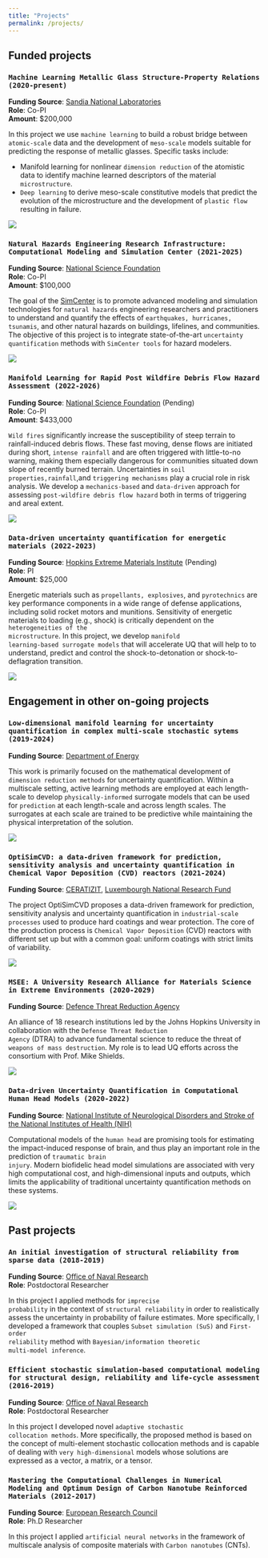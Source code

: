 ```yaml
---
title: "Projects"
permalink: /projects/
---
```


## Funded projects

<h3><code>Machine Learning Metallic Glass Structure-Property Relations (2020-present)</code></h3>

<strong>Funding Source</strong>: <a href="https://www.sandia.gov" target="_blank">Sandia National Laboratories</a><br>
<strong>Role</strong>: Co-PI<br>
<strong>Amount</strong>: $200,000<br>

In this project we use <code>machine learning</code> to build a robust bridge between <code>atomic-scale</code> data and the development of <code>meso-scale</code> models suitable for predicting the response of metallic glasses. Specific tasks include: 

* Manifold learning for nonlinear <code>dimension reduction</code> of the atomistic data to identify machine learned descriptors of the material <code>microstructure</code>.
* <code>Deep learning</code> to derive meso-scale constitutive models that predict the evolution of the microstructure and the development of <code>plastic flow</code> resulting in failure.

<img src="{{ site.url }}{{ site.baseurl }}/assets/images/SandiaProject.png"/>

<h3><code>Natural Hazards Engineering Research Infrastructure: Computational Modeling and Simulation Center (2021-2025)</code></h3>

<strong>Funding Source</strong>: <a href="https://www.nsf.gov" target="_blank">National Science Foundation</a><br>
<strong>Role</strong>: Co-PI<br>
<strong>Amount</strong>: $100,000<br>


The goal of the <a href="https://simcenter.designsafe-ci.org" target="_blank">SimCenter</a> is to promote advanced modeling and simulation technologies for <code>natural hazards</code> engineering researchers and practitioners to understand and quantify the effects of <code>earthquakes, hurricanes, tsunamis</code>, and other natural hazards on buildings, lifelines, and communities. The objective of this project is to integrate state-of-the-art <code>uncertainty quantification</code> methods with <code>SimCenter tools</code> for hazard modelers. 

<img src="{{ site.url }}{{ site.baseurl }}/assets/images/SimCenter.png"/>


<h3><code>Manifold Learning for Rapid Post Wildfire Debris Flow Hazard Assessment (2022-2026)</code></h3>

 <strong>Funding Source</strong>: <a href="https://www.nsf.gov" target="_blank">National Science Foundation</a> (Pending)<br>
  <strong>Role</strong>: Co-PI<br>
 <strong>Amount</strong>: $433,000<br>

<code>Wild fires</code> significantly increase the susceptibility of steep terrain to rainfall-induced debris flows. These fast moving, dense flows are initiated during short, <code>intense rainfall</code> and are often triggered with little-to-no warning, making them especially dangerous for communities situated down slope of recently burned terrain. Uncertainties in <code>soil properties,rainfall</code>,and <code>triggering mechanisms</code> play a crucial role in risk analysis. We develop a <code>mechanics-based</code> and <code>data-driven</code> approach for assessing <code>post-wildfire debris flow hazard</code> both in terms of triggering and areal extent.

<img src="{{ site.url }}{{ site.baseurl }}/assets/images/debris.png"/>


<h3><code>Data-driven uncertainty quantification for energetic materials (2022-2023)</code></h3>


 <strong>Funding Source</strong>: <a href="https://hemi.jhu.edu" target="_blank">Hopkins Extreme Materials Institute</a> (Pending)<br>
  <strong>Role</strong>: PI<br>
 <strong>Amount</strong>: $25,000<br>

Energetic materials such as <code>propellants, explosives</code>, and <code>pyrotechnics</code> are key performance components in a wide range of defense applications, including solid rocket motors and munitions. Sensitivity of energetic materials to loading (e.g., shock) is critically dependent on the <code>heterogeneities of the microstructure</code>. In this project, we develop <code>manifold learning-based surrogate models</code> that will accelerate UQ that will help to to understand, predict and control the shock-to-detonation or shock-to-deflagration transition. 

<img src="{{ site.url }}{{ site.baseurl }}/assets/images/energetic.png"/>

## Engagement in other on-going projects

<h3><code>Low-dimensional manifold learning for uncertainty quantification in complex multi-scale stochastic sytems (2019-2024)</code></h3>

<strong>Funding Source</strong>: <a href="https://www.energy.gov" target="_blank">Department of Energy</a><br>

This work is primarily focused on the mathematical development of <code>dimension reduction methods</code> for uncertainty quantification. Within a multiscale setting, active learning methods are employed at each length-scale to develop <code>physically-informed</code> surrogate models that can be used for <code>prediction</code> at each length-scale and across length scales. The surrogates at each scale are trained to be predictive while maintaining the physical interpretation of the solution. 

<img src="{{ site.url }}{{ site.baseurl }}/assets/images/mPCE.png"/>

<h3><code>OptiSimCVD: a data-driven framework for prediction, sensitivity analysis and uncertainty quantification in Chemical Vapor Deposition (CVD) reactors (2021-2024)</code></h3>

<strong>Funding Source</strong>: <a href="https://www.ceratizit" target="_blank">CERATIZIT</a>, <a href="https://www.fnr.lu" target="_blank">Luxembourgh National Research Fund</a><br>

The project OptiSimCVD proposes a data-driven framework for prediction, sensitivity analysis and uncertainty quantification in <code>industrial-scale processes</code> used to produce hard coatings and wear protection. The core of the production process is <code>Chemical Vapor Deposition</code> (CVD) reactors with different set up but with a common goal: uniform coatings with strict limits of variability. 

<img src="{{ site.url }}{{ site.baseurl }}/assets/images/video.mov"/>

<h3><code>MSEE: A University Research Alliance for Materials Science in Extreme Environments (2020-2029)</code></h3>

<strong>Funding Source</strong>: <a href="https://www.dtra.mil" target="_blank">Defence Threat Reduction Agency</a><br>

An alliance of 18 research institutions led by the Johns Hopkins University in collaboration with the <code>Defense Threat Reduction Agency</code> (DTRA) to advance fundamental science to reduce the threat of <code>weapons of mass destruction</code>. My role is to lead UQ efforts across the consortium with Prof. Mike Shields. 

<img src="{{ site.url }}{{ site.baseurl }}/assets/images/MSEE.png"/>

<h3><code>Data-driven Uncertainty Quantification in Computational Human Head Models (2020-2022)</code></h3>

<strong>Funding Source</strong>: <a href="https://www.ninds.nih.gov" target="_blank">National Institute of Neurological Disorders and Stroke of the National Institutes of Health (NIH)</a><br>

Computational models of the <code>human head</code> are promising tools for estimating the impact-induced response of brain, and thus play an important role in the prediction of <code>traumatic brain injury</code>. Modern biofidelic head model simulations are associated with very high computational cost, and high-dimensional inputs and outputs, which limits the applicability of traditional uncertainty quantification methods on these systems. 

<img src="{{ site.url }}{{ site.baseurl }}/assets/images/head1.png"/>

## Past projects

<div class="row align-items-end">
<h3><code>An initial investigation of structural reliability from sparse data (2018-2019)</code></h3>

<strong>Funding Source</strong>: <a href="https://www.onr.navy.mil/" target="_blank">Office of Naval Research</a><br>
<strong>Role</strong>: Postdoctoral Researcher<br>

In this project I applied methods for <code>imprecise probability</code> in the context of <code>structural reliability</code> in
order to realistically assess the uncertainty in probability of failure estimates. More specifically, I developed a framework that couples <code>Subset simulation (SuS)</code> and <code>First-order reliability</code> method with <code>Bayesian/information theoretic multi-model inference</code>.

<h3><code>Efficient stochastic simulation-based computational modeling for structural design, reliability and life-cycle assessment (2016-2019)</code></h3>

<strong>Funding Source</strong>: <a href="https://www.onr.navy.mil/" target="_blank">Office of Naval Research</a><br>
<strong>Role</strong>: Postdoctoral Researcher

In this project I developed novel <code>adaptive stochastic collocation methods</code>. More specifically, the proposed method is based on the concept of multi-element stochastic collocation methods and is capable of dealing with <code>very high-dimensional</code> models whose solutions are expressed as a vector, a matrix, or a tensor. 


<h3><code>Mastering the Computational Challenges in Numerical
Modeling and Optimum Design of Carbon Nanotube Reinforced Materials (2012-2017)</code></h3>

<strong>Funding Source</strong>: <a href="https://erc.europa.eu/funding/advanced-grants" target="_blank">European Research Council</a><br>
<strong>Role</strong>: Ph.D Researcher<br>

In this project I applied <code>artificial neural networks</code> in the framework of multiscale analysis of composite materials with <code>Carbon nanotubes</code> (CNTs). 

